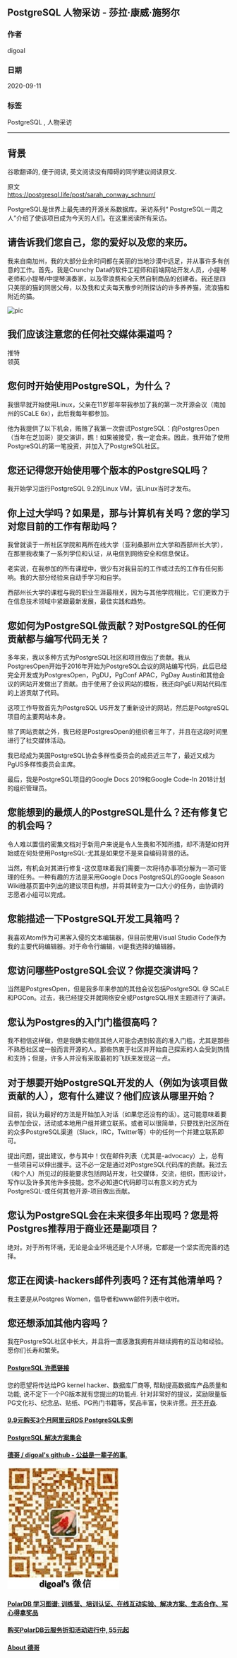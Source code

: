 ## PostgreSQL 人物采访 - 莎拉·康威·施努尔                                                
                                                                                                                
### 作者                                                                                                                
digoal                                                                                                                
                                                                                                                
### 日期                                                                                                                
2020-09-11                                                                                                                
                                                                                                                
### 标签                                                                                                                
PostgreSQL , 人物采访                                                                                                      
                                                                                                                
----                                                                                                                
                                                                                                                
## 背景                                                                  
谷歌翻译的, 便于阅读, 英文阅读没有障碍的同学建议阅读原文.                                                                    
                                                                 
原文                                                                                                             
https://postgresql.life/post/sarah_conway_schnurr/                                 
                                                                                                    
PostgreSQL是世界上最先进的开源关系数据库。采访系列“ PostgreSQL一周之人”介绍了使该项目成为今天的人们。在这里阅读所有采访。                                                                                                    
                                                                                        
## 请告诉我们您自己，您的爱好以及您的来历。    
我来自南加州，我的大部分业余时间都在美丽的当地沙漠中远足，并从事许多有创意的工作。首先，我是Crunchy Data的软件工程师和前端网站开发人员，小提琴老师和小提琴/中提琴演奏家，以及零浪费和全天然自制商品的创建者。我还是四只美丽的猫的同居父母，以及我和丈夫每天散步时所探访的许多养养猫，流浪猫和附近的猫。        
                                                                                
![pic](https://postgresql.life/images/posts/sarah_conway_schnurr_600.jpg)                                                                                        
                                                                          
## 我们应该注意您的任何社交媒体渠道吗？    
推特    
领英    
## 您何时开始使用PostgreSQL，为什么？    
我很早就开始使用Linux，父亲在11岁那年带我参加了我的第一次开源会议（南加州的SCaLE 6x），此后我每年都参加。    
    
他为我提供了以下机会，贿赂了我第一次尝试PostgreSQL：向PostgresOpen（当年在芝加哥）提交演讲，瞧！如果被接受，我一定会来。因此，我开始了使用PostgreSQL的第一笔投资，并加入了PostgreSQL社区。    
    
## 您还记得您开始使用哪个版本的PostgreSQL吗？    
我开始学习运行PostgreSQL 9.2的Linux VM，该Linux当时才发布。    
    
## 你上过大学吗？如果是，那与计算机有关吗？您的学习对您目前的工作有帮助吗？    
我曾就读于一所社区学院和两所在线大学（亚利桑那州立大学和西部州长大学），在那里我收集了一系列学位和认证，从电信到网络安全和信息保证。    
    
老实说，在我参加的所有课程中，很少有对我目前的工作或过去的工作有任何影响。我的大部分经验来自动手学习和自学。    
    
西部州长大学的课程与我的职业生涯最相关，因为与其他学院相比，它们更致力于在信息技术领域中紧跟最新发展，最佳实践和趋势。    
    
## 您如何为PostgreSQL做贡献？对PostgreSQL的任何贡献都与编写代码无关？    
多年来，我以多种方式为PostgreSQL社区和项目做出了贡献。我从PostgresOpen开始于2016年开始为PostgreSQL会议的网站编写代码，此后已经完全开发或为PostgresOpen，PgDU，PgConf APAC，PgDay Austin和其他会议的网站开发做出了贡献。由于使用了会议网站的模板，我还向PgEU网站代码库的上游贡献了代码。    
    
这项工作导致首先为PostgreSQL US开发了重新设计的网站，然后是PostgreSQL项目的主要网站本身。    
    
除了网站贡献之外，我已经是PostgresOpen的组织者三年了，并且在这段时间里进行了社交媒体活动。    
    
我已经成为美国PostgreSQL协会多样性委员会的成员近三年了，最近又成为PgUS多样性委员会主席。    
    
最后，我是PostgreSQL项目的Google Docs 2019和Google Code-In 2018计划的组织管理员。    
    
## 您能想到的最烦人的PostgreSQL是什么？还有修复它的机会吗？    
令人难以置信的密集文档对于新用户来说是令人生畏和不知所措，却不清楚如何开始或在何处使用PostgreSQL-尤其是如果您不是来自编码背景的话。    
    
当然，有机会对其进行修复-这仅意味着我们需要一次将待办事项分解为一项可管理的任务。一种有趣的方法是采用Google Docs PostgreSQL的Google Season Wiki维基页面中列出的建议项目构想，并将其转变为一口大小的任务，由协调的志愿者小组可以完成。    
    
## 您能描述一下PostgreSQL开发工具箱吗？    
我喜欢Atom作为可黑客入侵的文本编辑器，但目前使用Visual Studio Code作为我的主要代码编辑器。对于命令行编辑，vi是我选择的编辑器。    
    
## 您访问哪些PostgreSQL会议？你提交演讲吗？    
当然是PostgresOpen，但是我多年来参加的其他会议包括PostgreSQL @ SCaLE和PGCon。过去，我已经提交并就网络安全或PostgreSQL相关主题进行了演讲。    
    
## 您认为Postgres的入门门槛很高吗？    
我不相信这样做，但是我确实相信其他人可能会遇到较高的准入门槛，尤其是那些不熟悉社区或一般而言开源的人。那些热衷于社区并开始自己探索的人会受到热情和支持；但是，许多人并没有采取最初的飞跃来发现这一点。    
    
## 对于想要开始PostgreSQL开发的人（例如为该项目做贡献的人），您有什么建议？他们应该从哪里开始？    
目前，我认为最好的方法是开始加入对话（如果您还没有的话）。这可能意味着要去参加会议，活动或本地用户组并建立联系。或者可以很简单，只要找到社区所在的众多PostgreSQL渠道（Slack，IRC，Twitter等）中的任何一个并建立联系即可。    
    
提出问题，提出建议，参与其中！仅在邮件列表（尤其是-advocacy）上，总有一些项目可以伸出援手。这不必一定是通过对PostgreSQL代码库的贡献。我过去（和个人）所见过的技能要求包括网站开发，社交媒体，交流，组织，图形设计，写作以及许多其他许多技能。您不必知道C代码即可以有意义的方式为PostgreSQL-或任何其他开源-项目做出贡献。    
    
## 您认为PostgreSQL会在未来很多年出现吗？您是将Postgres推荐用于商业还是副项目？    
绝对。对于所有环境，无论是企业环境还是个人环境，它都是一个坚实而完善的选择。    
    
## 您正在阅读-hackers邮件列表吗？还有其他清单吗？    
我主要是从Postgres Women，倡导者和www邮件列表中收听。    
    
## 您还想添加其他内容吗？    
我在PostgreSQL社区中长大，并且将一直感激我拥有并继续拥有的互动和经验。愿你们长寿和繁荣。    
  
#### [PostgreSQL 许愿链接](https://github.com/digoal/blog/issues/76 "269ac3d1c492e938c0191101c7238216")
您的愿望将传达给PG kernel hacker、数据库厂商等, 帮助提高数据库产品质量和功能, 说不定下一个PG版本就有您提出的功能点. 针对非常好的提议，奖励限量版PG文化衫、纪念品、贴纸、PG热门书籍等，奖品丰富，快来许愿。[开不开森](https://github.com/digoal/blog/issues/76 "269ac3d1c492e938c0191101c7238216").  
  
  
#### [9.9元购买3个月阿里云RDS PostgreSQL实例](https://www.aliyun.com/database/postgresqlactivity "57258f76c37864c6e6d23383d05714ea")
  
  
#### [PostgreSQL 解决方案集合](https://yq.aliyun.com/topic/118 "40cff096e9ed7122c512b35d8561d9c8")
  
  
#### [德哥 / digoal's github - 公益是一辈子的事.](https://github.com/digoal/blog/blob/master/README.md "22709685feb7cab07d30f30387f0a9ae")
  
  
![digoal's wechat](../pic/digoal_weixin.jpg "f7ad92eeba24523fd47a6e1a0e691b59")
  
  
#### [PolarDB 学习图谱: 训练营、培训认证、在线互动实验、解决方案、生态合作、写心得拿奖品](https://www.aliyun.com/database/openpolardb/activity "8642f60e04ed0c814bf9cb9677976bd4")
  
  
#### [购买PolarDB云服务折扣活动进行中, 55元起](https://www.aliyun.com/activity/new/polardb-yunparter?userCode=bsb3t4al "e0495c413bedacabb75ff1e880be465a")
  
  
#### [About 德哥](https://github.com/digoal/blog/blob/master/me/readme.md "a37735981e7704886ffd590565582dd0")
  
